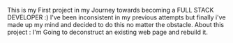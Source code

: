 This is my First project in my Journey towards becoming a FULL STACK DEVELOPER :) 
I've been inconsistent in my previous attempts but finally i've made up my mind and decided to do this no matter the obstacle. 
About this project :
    I'm Going to deconstruct an existing web page and rebuild it.
